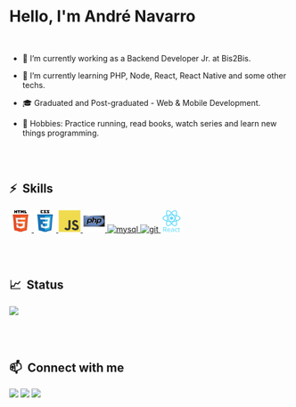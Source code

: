 <h1 align="left">Hello, I'm André Navarro</h1>

<br>

- 🔭 I’m currently working as a Backend Developer Jr. at Bis2Bis.

- 🌱 I’m currently learning PHP, Node, React, React Native and some other techs.

- 🎓 Graduated and Post-graduated - Web & Mobile Development.

- 🎲 Hobbies: Practice running, read books, watch series and learn new things programming.

<br><br>

## ⚡ &nbsp;Skills

<p>
<a href="https://www.w3.org/html/" target="_blank"> <img src="https://raw.githubusercontent.com/devicons/devicon/master/icons/html5/html5-original-wordmark.svg" alt="html5" width="40" height="40"/> </a> 
<a href="https://www.w3schools.com/css/" target="_blank"> <img src="https://raw.githubusercontent.com/devicons/devicon/master/icons/css3/css3-original-wordmark.svg" alt="css3" width="40" height="40"/> </a>
<a href="https://developer.mozilla.org/en-US/docs/Web/JavaScript" target="_blank"> <img src="https://raw.githubusercontent.com/devicons/devicon/master/icons/javascript/javascript-original.svg" alt="javascript" width="40" height="40"/> </a>	
<a href="https://www.php.net" target="_blank"> <img src="https://raw.githubusercontent.com/devicons/devicon/master/icons/php/php-original.svg" alt="php" width="40" height="40"/> </a> 
<a href="https://www.mysql.com/" target="_blank"> <img src="https://cdn.jsdelivr.net/gh/devicons/devicon/icons/mysql/mysql-plain.svg" alt="mysql" width="40" height="40"/> </a> 
<a href="https://git-scm.com/" target="_blank"> <img src="https://www.vectorlogo.zone/logos/git-scm/git-scm-icon.svg" alt="git" width="40" height="40"/> </a> 
<a href="https://reactjs.org/" target="_blank"> <img src="https://raw.githubusercontent.com/devicons/devicon/master/icons/react/react-original-wordmark.svg" alt="react" width="40" height="40"/> </a>
</p>

<br><br>

## 📈  &nbsp;Status

[<img height="250em" src="https://github-readme-stats.vercel.app/api/top-langs/?username=andrenavarro&layout=compact&langs_count=8&theme=dark"/>](https://github.com/AndreNavarro)

<br><br>

## 📫 &nbsp;Connect with me

[<img src="https://img.shields.io/badge/linkedin-%230077B5.svg?&style=for-the-badge&logo=linkedin&logoColor=white">](https://www.linkedin.com/in/andr%C3%A9-luiz-navarro-matos-26ba77b0/)
[<img src="https://img.shields.io/badge/instagram-%23E4405F.svg?&style=for-the-badge&logo=instagram&logoColor=white">](https://www.instagram.com/andreluiz_navarro/)
[<img src="https://img.shields.io/badge/Outlook-0078D4?style=for-the-badge&logo=microsoft-outlook&logoColor=white">](malito:andre-navarro@hotmail.com)



